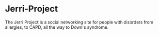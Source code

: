 # Jerri-Project
The Jerri Project is a social networking site for people with disorders from allergies, to CAPD, all the way to Down's syndrome.
